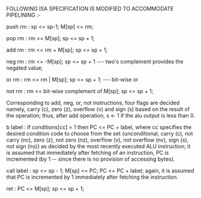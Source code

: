 FOLLOWING ISA SPECIFICATION IS MODIFIED TO ACCOMMODATE PIPELINING :-


  push rm : sp <= sp-1; M[sp] <= rm;

  pop rm : rm <= M[sp]; sp <= sp + 1;

  add rm : rm <= rm + M[sp]; sp <= sp + 1;

  neg rm : rm <= -M[sp]; sp <= sp + 1   --- two's complement provides the negated value;

  or rm : rm <= rm | M[sp]; sp <= sp + 1; --- bit-wise or

  not rm : rm <= bit-wise complement of M[sp]; sp <= sp + 1;

Corresponding to add, neg, or, not instructions, four flags are decided namely, carry (c), zero (z), overflow (v) and sign (s) based on the result of the operation; thus, after add operation, s <- 1 if the alu output is less than 0.

  b<cc> label : if conditions[cc] = 1 then PC <= PC + label, where cc specifies the desired condition code to choose from the set {unconditional, carry (c), not carry (nc), zero (z), not zero (nz), overflow (v), not overflow (nv), sign (s), not sign (ns)} as decided by the most recently executed ALU instruction; it is assumed that immediately after fetching of an instruction, PC is incremented (by 1 -- since there is no provision of accessing bytes).

  call label : sp <= sp - 1; M[sp] <= PC; PC <= PC + label; again, it is assumed that PC is incremented by 1 immediately after fetching the instruction.

  ret : PC <= M[sp]; sp <= sp + 1;
